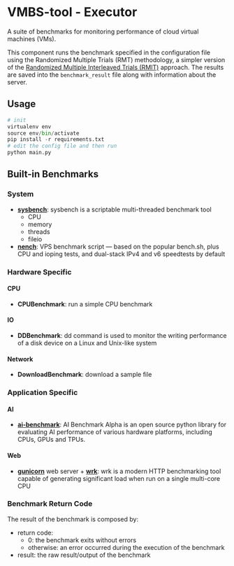 # VMBS-tool - Executor
A suite of benchmarks for monitoring performance of cloud virtual machines (VMs).

This component runs the benchmark specified in the configuration file using the Randomized Multiple Trials (RMT) methodology, a simpler version of the [Randomized Multiple Interleaved Trials (RMIT)](https://doi.org/10.1145/3030207.3030229) approach. The results are saved into the  ```benchmark_result``` file along with information about the server. 


## Usage
```python
# init
virtualenv env
source env/bin/activate
pip install -r requirements.txt
# edit the config file and then run
python main.py
```

## Built-in Benchmarks
### System
- [**sysbench**](https://github.com/akopytov/sysbench): sysbench is a scriptable multi-threaded benchmark tool
    - CPU
    - memory
    - threads
    - fileio
- [**nench**](https://github.com/n-st/nench): VPS benchmark script — based on the popular bench.sh, plus CPU and ioping tests, and dual-stack IPv4 and v6 speedtests by default

### Hardware Specific
#### CPU
- **CPUBenchmark**: run a simple CPU benchmark

#### IO
- **DDBenchmark**: dd command is used to monitor the writing performance of a disk device on a Linux and Unix-like system

#### Network
- **DownloadBenchmark**: download a sample file

### Application Specific
#### AI
- [**ai-benchmark**](https://pypi.org/project/ai-benchmark/): AI Benchmark Alpha is an open source python library for evaluating AI performance of various hardware platforms, including CPUs, GPUs and TPUs.

#### Web
- [**gunicorn**](gunicorn.org/) web server + [**wrk**](https://github.com/wg/wrk): wrk is a modern HTTP benchmarking tool capable of generating significant load when run on a single multi-core CPU

### Benchmark Return Code
The result of the benchmark is composed by:
- return code:
    - 0: the benchmark exits without errors
    - otherwise: an error occurred during the execution of the benchmark
- result: the raw result/output of the benchmark